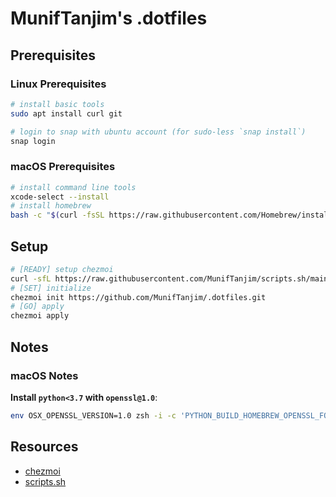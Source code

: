 # MunifTanjim's .dotfiles

## Prerequisites

### Linux Prerequisites

```sh
# install basic tools
sudo apt install curl git

# login to snap with ubuntu account (for sudo-less `snap install`)
snap login
```

### macOS Prerequisites

```sh
# install command line tools
xcode-select --install
# install homebrew
bash -c "$(curl -fsSL https://raw.githubusercontent.com/Homebrew/install/HEAD/install.sh)"
```

## Setup

```sh
# [READY] setup chezmoi
curl -sfL https://raw.githubusercontent.com/MunifTanjim/scripts.sh/main/setup-chezmoi | sh
# [SET] initialize
chezmoi init https://github.com/MunifTanjim/.dotfiles.git
# [GO] apply
chezmoi apply
```

## Notes

### macOS Notes

**Install `python<3.7` with `openssl@1.0`**:

```sh
env OSX_OPENSSL_VERSION=1.0 zsh -i -c 'PYTHON_BUILD_HOMEBREW_OPENSSL_FORMULA=openssl@1.0 pyenv install <version>'
```

## Resources

- [chezmoi](https://www.chezmoi.io)
- [scripts.sh](https://github.com/MunifTanjim/scripts.sh)
